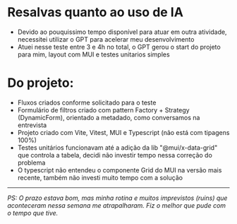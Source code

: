 # Resalvas quanto ao uso de IA

- Devido ao pouquissimo tempo disponível para atuar em outra atividade, necessitei utilizar o GPT para acelerar meu desenvolvimento
- Atuei nesse teste entre 3 e 4h no total, o GPT gerou o start do projeto para mim, layout com MUI e testes unitarios simples

# Do projeto:

- Fluxos criados conforme solicitado para o teste
- Formulário de filtros criado com pattern Factory + Strategy (DynamicForm), orientado a metadado, como conversamos na entrevista
- Projeto criado com Vite, Vitest, MUI e Typescript (não está com tipagens 100%)
- Testes unitários funcionavam até a adição da lib "@mui/x-data-grid" que controla a tabela, decidi não investir tempo nessa correção do problema
- O typescript não entendeu o componente Grid do MUI na versão mais recente, também não investi muito tempo com a solução

---
*PS: O prazo estava bom, mas minha rotina e muitos imprevistos (ruins) que aconteceram nessa semana me atrapalharam. Fiz o melhor que pude com o tempo que tive.*
